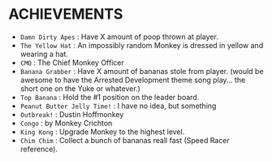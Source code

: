 ACHIEVEMENTS
============

* `Damn Dirty Apes` : Have X amount of poop thrown at player.
* `The Yellow Hat` : An impossibly random Monkey is dressed in yellow and wearing a hat.
* `CMO` : The Chief Monkey Officer
* `Banana Grabber` : Have X amount of bananas stole from player. (would be awesome to have the Arrested Development theme song play... the short one on the Yuke or whatever.)
* `Top Banana` : Hold the #1 position on the leader board.
* `Peanut Butter Jelly Time!` : I have no idea, but something
* `Outbreak!` : Dustin Hoffmonkey
* `Congo` : by Monkey Crichton
* `King Kong` : Upgrade Monkey to the highest level.
* `Chim Chim` : Collect a bunch of bananas reall fast (Speed Racer reference).